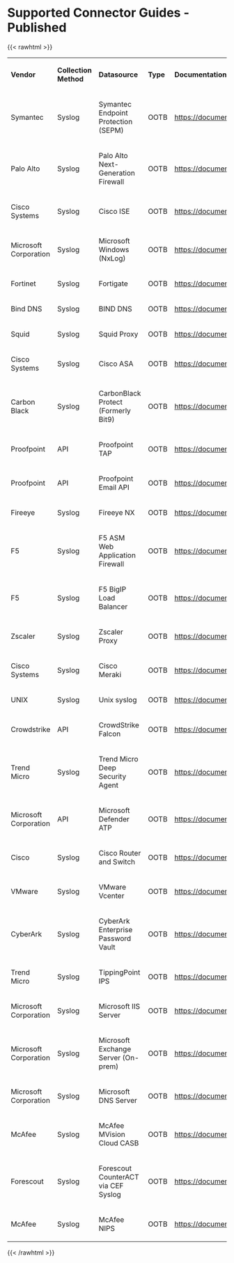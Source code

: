 
# Supported Connector Guides - Published
{{< rawhtml >}} 
<div class="table-wrap"><table data-layout="full-width" class="confluenceTable"><colgroup><col style="width: 195.0px;"/><col style="width: 183.0px;"/><col style="width: 310.0px;"/><col style="width: 267.0px;"/><col style="width: 669.0px;"/><col style="width: 170.0px;"/></colgroup><tbody><tr><td class="confluenceTd"><p><strong>Vendor</strong></p></td><td class="confluenceTd"><p><strong>Collection Method</strong></p></td><td class="confluenceTd"><p><strong>Datasource</strong></p></td><td class="confluenceTd"><p><strong>Type</strong></p></td><td class="confluenceTd"><p><strong>Documentation Link</strong></p></td><td class="confluenceTd"><p><strong>Status</strong></p></td></tr><tr><td class="confluenceTd"><p>Symantec</p></td><td class="confluenceTd"><p>Syslog</p></td><td class="confluenceTd"><p>Symantec Endpoint Protection (SEPM)</p></td><td class="confluenceTd"><p>OOTB</p></td><td class="confluenceTd"><p><a href="https://documentation.securonix.com/onlinedoc/Content/Connectors/Content/Datasource%20Deployment%20Guides/PDF%20Deployment%20Guides/Symantec%20EPM%20Deployment%20Guide.pdf" class="external-link" rel="nofollow">https://documentation.securonix.com/onlinedoc/Content/Connectors/Content/Datasource%20Deployment%20Guides/PDF%20Deployment%20Guides/Symantec%20EPM%20Deployment%20Guide.pdf</a></p></td><td class="confluenceTd"><p>Published</p></td></tr><tr><td class="confluenceTd"><p>Palo Alto</p></td><td class="confluenceTd"><p>Syslog</p></td><td class="confluenceTd"><p>Palo Alto Next-Generation Firewall</p></td><td class="confluenceTd"><p>OOTB</p></td><td class="confluenceTd"><p><a href="https://documentation.securonix.com/onlinedoc/Content/Connectors/Content/Datasource%20Deployment%20Guides/PDF%20Deployment%20Guides/Palo%20Alto_Next-Generation%20Firewall.pdf" class="external-link" rel="nofollow">https://documentation.securonix.com/onlinedoc/Content/Connectors/Content/Datasource%20Deployment%20Guides/PDF%20Deployment%20Guides/Palo%20Alto_Next-Generation%20Firewall.pdf</a></p></td><td class="confluenceTd"><p>Published</p></td></tr><tr><td class="confluenceTd"><p>Cisco Systems</p></td><td class="confluenceTd"><p>Syslog</p></td><td class="confluenceTd"><p>Cisco ISE</p></td><td class="confluenceTd"><p>OOTB</p></td><td class="confluenceTd"><p><a href="https://documentation.securonix.com/onlinedoc/Content/Connectors/Content/Datasource%20Deployment%20Guides/PDF%20Deployment%20Guides/Cisco_ISE%20Deployment%20Guide.pdf" class="external-link" rel="nofollow">https://documentation.securonix.com/onlinedoc/Content/Connectors/Content/Datasource%20Deployment%20Guides/PDF%20Deployment%20Guides/Cisco_ISE%20Deployment%20Guide.pdf</a></p></td><td class="confluenceTd"><p>Published</p></td></tr><tr><td class="confluenceTd"><p>Microsoft Corporation</p></td><td class="confluenceTd"><p>Syslog</p></td><td class="confluenceTd"><p>Microsoft Windows (NxLog)</p></td><td class="confluenceTd"><p>OOTB</p></td><td class="confluenceTd"><p><a href="https://documentation.securonix.com/onlinedoc/Content/Connectors/Content/Datasource%20Deployment%20Guides/PDF%20Deployment%20Guides/Microsoft%20Windows%20-%20NXLogs%20Deployment%20Guide.pdf" class="external-link" rel="nofollow">https://documentation.securonix.com/onlinedoc/Content/Connectors/Content/Datasource%20Deployment%20Guides/PDF%20Deployment%20Guides/Microsoft%20Windows%20-%20NXLogs%20Deployment%20Guide.pdf</a></p></td><td class="confluenceTd"><p>Published</p></td></tr><tr><td class="confluenceTd"><p>Fortinet</p></td><td class="confluenceTd"><p>Syslog</p></td><td class="confluenceTd"><p>Fortigate</p></td><td class="confluenceTd"><p>OOTB</p></td><td class="confluenceTd"><p><a href="https://documentation.securonix.com/onlinedoc/Content/Connectors/Content/Datasource%20Deployment%20Guides/PDF%20Deployment%20Guides/Fortinet_Next-Generation%20Firewall.pdf" class="external-link" rel="nofollow">https://documentation.securonix.com/onlinedoc/Content/Connectors/Content/Datasource%20Deployment%20Guides/PDF%20Deployment%20Guides/Fortinet_Next-Generation%20Firewall.pdf</a></p></td><td class="confluenceTd"><p>Published</p></td></tr><tr><td class="confluenceTd"><p>Bind DNS</p></td><td class="confluenceTd"><p>Syslog</p></td><td class="confluenceTd"><p>BIND DNS</p></td><td class="confluenceTd"><p>OOTB</p></td><td class="confluenceTd"><p><a href="https://documentation.securonix.com/onlinedoc/Content/Connectors/Content/Datasource%20Deployment%20Guides/PDF%20Deployment%20Guides/BIND%20DNS%20Deployment%20Guide.pdf" class="external-link" rel="nofollow">https://documentation.securonix.com/onlinedoc/Content/Connectors/Content/Datasource%20Deployment%20Guides/PDF%20Deployment%20Guides/BIND%20DNS%20Deployment%20Guide.pdf</a></p></td><td class="confluenceTd"><p>Published</p></td></tr><tr><td class="confluenceTd"><p>Squid</p></td><td class="confluenceTd"><p>Syslog</p></td><td class="confluenceTd"><p>Squid Proxy</p></td><td class="confluenceTd"><p>OOTB</p></td><td class="confluenceTd"><p><a href="https://documentation.securonix.com/onlinedoc/Content/Connectors/Content/Datasource%20Deployment%20Guides/PDF%20Deployment%20Guides/Squid%20Proxy%20Deployment%20Guide.pdf" class="external-link" rel="nofollow">https://documentation.securonix.com/onlinedoc/Content/Connectors/Content/Datasource%20Deployment%20Guides/PDF%20Deployment%20Guides/Squid%20Proxy%20Deployment%20Guide.pdf</a></p></td><td class="confluenceTd"><p>Published</p></td></tr><tr><td class="confluenceTd"><p>Cisco Systems</p></td><td class="confluenceTd"><p>Syslog</p></td><td class="confluenceTd"><p>Cisco ASA</p></td><td class="confluenceTd"><p>OOTB</p></td><td class="confluenceTd"><p><a href="https://documentation.securonix.com/onlinedoc/Content/Connectors/Content/Datasource%20Deployment%20Guides/PDF%20Deployment%20Guides/Cisco%20ASA%20Deployment%20Guide.pdf" class="external-link" rel="nofollow">https://documentation.securonix.com/onlinedoc/Content/Connectors/Content/Datasource%20Deployment%20Guides/PDF%20Deployment%20Guides/Cisco%20ASA%20Deployment%20Guide.pdf</a></p></td><td class="confluenceTd"><p>Published</p></td></tr><tr><td class="confluenceTd"><p>Carbon Black</p></td><td class="confluenceTd"><p>Syslog</p></td><td class="confluenceTd"><p>CarbonBlack Protect (Formerly Bit9)</p></td><td class="confluenceTd"><p>OOTB</p></td><td class="confluenceTd"><p><a href="https://documentation.securonix.com/onlinedoc/Content/Connectors/Content/Datasource%20Deployment%20Guides/PDF%20Deployment%20Guides/Carbon%20Black_Protection%20Deployment%20Guide.pdf" class="external-link" rel="nofollow">https://documentation.securonix.com/onlinedoc/Content/Connectors/Content/Datasource%20Deployment%20Guides/PDF%20Deployment%20Guides/Carbon%20Black_Protection%20Deployment%20Guide.pdf</a></p></td><td class="confluenceTd"><p>Published</p></td></tr><tr><td class="confluenceTd"><p>Proofpoint</p></td><td class="confluenceTd"><p>API</p></td><td class="confluenceTd"><p>Proofpoint TAP</p></td><td class="confluenceTd"><p>OOTB</p></td><td class="confluenceTd"><p><a href="https://documentation.securonix.com/onlinedoc/Content/Connectors/Content/Datasource%20Deployment%20Guides/PDF%20Deployment%20Guides/ProofPoint%20Targeted%20Attack%20Protection%20Deployment%20Guide.pdf" class="external-link" rel="nofollow">https://documentation.securonix.com/onlinedoc/Content/Connectors/Content/Datasource%20Deployment%20Guides/PDF%20Deployment%20Guides/ProofPoint%20Targeted%20Attack%20Protection%20Deployment%20Guide.pdf</a></p></td><td class="confluenceTd"><p>Published</p></td></tr><tr><td class="confluenceTd"><p>Proofpoint</p></td><td class="confluenceTd"><p>API</p></td><td class="confluenceTd"><p>Proofpoint Email API</p></td><td class="confluenceTd"><p>OOTB</p></td><td class="confluenceTd"><p><a href="https://documentation.securonix.com/onlinedoc/Content/Connectors/Content/Datasource%20Deployment%20Guides/PDF%20Deployment%20Guides/Proofpoint%20OnDemand%20Deployment%20Guide.pdf" class="external-link" rel="nofollow">https://documentation.securonix.com/onlinedoc/Content/Connectors/Content/Datasource%20Deployment%20Guides/PDF%20Deployment%20Guides/Proofpoint%20OnDemand%20Deployment%20Guide.pdf</a></p></td><td class="confluenceTd"><p>Published</p></td></tr><tr><td class="confluenceTd"><p>Fireeye</p></td><td class="confluenceTd"><p>Syslog</p></td><td class="confluenceTd"><p>Fireeye NX</p></td><td class="confluenceTd"><p>OOTB</p></td><td class="confluenceTd"><p><a href="https://documentation.securonix.com/onlinedoc/Content/Connectors/Content/Datasource%20Deployment%20Guides/PDF%20Deployment%20Guides/FireEye%20NX%20Deployment%20Guide.pdf" class="external-link" rel="nofollow">https://documentation.securonix.com/onlinedoc/Content/Connectors/Content/Datasource%20Deployment%20Guides/PDF%20Deployment%20Guides/FireEye%20NX%20Deployment%20Guide.pdf</a></p></td><td class="confluenceTd"><p>Published</p></td></tr><tr><td class="confluenceTd"><p>F5</p></td><td class="confluenceTd"><p>Syslog</p></td><td class="confluenceTd"><p>F5 ASM Web Application Firewall</p></td><td class="confluenceTd"><p>OOTB</p></td><td class="confluenceTd"><p><a href="https://documentation.securonix.com/onlinedoc/Content/Connectors/Content/Datasource%20Deployment%20Guides/PDF%20Deployment%20Guides/F5%20BIGIP%20ASM%20Syslog%20Deployment%20Guide.pdf" class="external-link" rel="nofollow">https://documentation.securonix.com/onlinedoc/Content/Connectors/Content/Datasource%20Deployment%20Guides/PDF%20Deployment%20Guides/F5%20BIGIP%20ASM%20Syslog%20Deployment%20Guide.pdf</a></p></td><td class="confluenceTd"><p>Published</p></td></tr><tr><td class="confluenceTd"><p>F5</p></td><td class="confluenceTd"><p>Syslog</p></td><td class="confluenceTd"><p>F5 BigIP Load Balancer</p></td><td class="confluenceTd"><p>OOTB</p></td><td class="confluenceTd"><p><a href="https://documentation.securonix.com/onlinedoc/Content/Connectors/Content/Datasource%20Deployment%20Guides/PDF%20Deployment%20Guides/F5%20BIGIP%C2%A0-%20LTM%20Deployment%20Guide.pdf" class="external-link" rel="nofollow">https://documentation.securonix.com/onlinedoc/Content/Connectors/Content/Datasource%20Deployment%20Guides/PDF%20Deployment%20Guides/F5%20BIGIP%C2%A0-%20LTM%20Deployment%20Guide.pdf</a></p></td><td class="confluenceTd"><p>Published</p></td></tr><tr><td class="confluenceTd"><p>Zscaler</p></td><td class="confluenceTd"><p>Syslog</p></td><td class="confluenceTd"><p>Zscaler Proxy</p></td><td class="confluenceTd"><p>OOTB</p></td><td class="confluenceTd"><p><a href="https://documentation.securonix.com/onlinedoc/Content/Connectors/Content/Datasource%20Deployment%20Guides/PDF%20Deployment%20Guides/Zscaler_Proxy%20Deployment%20Guide.pdf" class="external-link" rel="nofollow">https://documentation.securonix.com/onlinedoc/Content/Connectors/Content/Datasource%20Deployment%20Guides/PDF%20Deployment%20Guides/Zscaler_Proxy%20Deployment%20Guide.pdf</a></p></td><td class="confluenceTd"><p>Published</p></td></tr><tr><td class="confluenceTd"><p>Cisco Systems</p></td><td class="confluenceTd"><p>Syslog</p></td><td class="confluenceTd"><p>Cisco Meraki</p></td><td class="confluenceTd"><p>OOTB</p></td><td class="confluenceTd"><p><a href="https://documentation.securonix.com/onlinedoc/Content/Connectors/Content/Datasource%20Deployment%20Guides/PDF%20Deployment%20Guides/Cisco%20Meraki%20Deployment%20Guide.pdf" class="external-link" rel="nofollow">https://documentation.securonix.com/onlinedoc/Content/Connectors/Content/Datasource%20Deployment%20Guides/PDF%20Deployment%20Guides/Cisco%20Meraki%20Deployment%20Guide.pdf</a></p></td><td class="confluenceTd"><p>Published</p></td></tr><tr><td class="confluenceTd"><p>UNIX</p></td><td class="confluenceTd"><p>Syslog</p></td><td class="confluenceTd"><p>Unix syslog</p></td><td class="confluenceTd"><p>OOTB</p></td><td class="confluenceTd"><p><a href="https://documentation.securonix.com/onlinedoc/Content/Connectors/Content/Datasource%20Deployment%20Guides/PDF%20Deployment%20Guides/UNIX%20Deployment%20Guide.pdf" class="external-link" rel="nofollow">https://documentation.securonix.com/onlinedoc/Content/Connectors/Content/Datasource%20Deployment%20Guides/PDF%20Deployment%20Guides/UNIX%20Deployment%20Guide.pdf</a></p></td><td class="confluenceTd"><p>Published</p></td></tr><tr><td class="confluenceTd"><p>Crowdstrike</p></td><td class="confluenceTd"><p>API</p></td><td class="confluenceTd"><p>CrowdStrike Falcon</p></td><td class="confluenceTd"><p>OOTB</p></td><td class="confluenceTd"><p><a href="https://documentation.securonix.com/onlinedoc/Content/Connectors/Content/Datasource%20Deployment%20Guides/PDF%20Deployment%20Guides/CloudStrike%20Falcon-Data-Replicator-Deployment%20Guide.pdf" class="external-link" rel="nofollow">https://documentation.securonix.com/onlinedoc/Content/Connectors/Content/Datasource%20Deployment%20Guides/PDF%20Deployment%20Guides/CloudStrike%20Falcon-Data-Replicator-Deployment%20Guide.pdf</a></p></td><td class="confluenceTd"><p>Published</p></td></tr><tr><td class="confluenceTd"><p>Trend Micro</p></td><td class="confluenceTd"><p>Syslog</p></td><td class="confluenceTd"><p>Trend Micro Deep Security Agent</p></td><td class="confluenceTd"><p>OOTB</p></td><td class="confluenceTd"><p><a href="https://documentation.securonix.com/onlinedoc/Content/Connectors/Content/Datasource%20Deployment%20Guides/PDF%20Deployment%20Guides/Trend%20Micro%20Control%20Manager%20DSA%20Syslog%20Deployment%20Guide.pdf" class="external-link" rel="nofollow">https://documentation.securonix.com/onlinedoc/Content/Connectors/Content/Datasource%20Deployment%20Guides/PDF%20Deployment%20Guides/Trend%20Micro%20Control%20Manager%20DSA%20Syslog%20Deployment%20Guide.pdf</a></p></td><td class="confluenceTd"><p>Published</p></td></tr><tr><td class="confluenceTd"><p>Microsoft Corporation</p></td><td class="confluenceTd"><p>API</p></td><td class="confluenceTd"><p>Microsoft Defender ATP</p></td><td class="confluenceTd"><p>OOTB</p></td><td class="confluenceTd"><p><a href="https://documentation.securonix.com/onlinedoc/Content/Connectors/Content/Datasource%20Deployment%20Guides/PDF%20Deployment%20Guides/Microsoft%20Windows%20Defender%20ATP%20Deployment%20Guide.pdf" class="external-link" rel="nofollow">https://documentation.securonix.com/onlinedoc/Content/Connectors/Content/Datasource%20Deployment%20Guides/PDF%20Deployment%20Guides/Microsoft%20Windows%20Defender%20ATP%20Deployment%20Guide.pdf</a></p></td><td class="confluenceTd"><p>Published</p></td></tr><tr><td class="confluenceTd"><p>Cisco</p></td><td class="confluenceTd"><p>Syslog</p></td><td class="confluenceTd"><p>Cisco Router and Switch</p></td><td class="confluenceTd"><p>OOTB</p></td><td class="confluenceTd"><p><a href="https://documentation.securonix.com/onlinedoc/Content/Connectors/Content/Datasource%20Deployment%20Guides/PDF%20Deployment%20Guides/Cisco%20Router%20Switch%20Deployment%20Guide.pdf" class="external-link" rel="nofollow">https://documentation.securonix.com/onlinedoc/Content/Connectors/Content/Datasource%20Deployment%20Guides/PDF%20Deployment%20Guides/Cisco%20Router%20Switch%20Deployment%20Guide.pdf</a></p></td><td class="confluenceTd"><p>Published</p></td></tr><tr><td class="confluenceTd"><p>VMware</p></td><td class="confluenceTd"><p>Syslog</p></td><td class="confluenceTd"><p>VMware Vcenter</p></td><td class="confluenceTd"><p>OOTB</p></td><td class="confluenceTd"><p><a href="https://documentation.securonix.com/onlinedoc/Content/Connectors/Content/Datasource%20Deployment%20Guides/PDF%20Deployment%20Guides/VMware%20vCenter%20Deployment%20Guide.pdf" class="external-link" rel="nofollow">https://documentation.securonix.com/onlinedoc/Content/Connectors/Content/Datasource%20Deployment%20Guides/PDF%20Deployment%20Guides/VMware%20vCenter%20Deployment%20Guide.pdf</a></p></td><td class="confluenceTd"><p>Published</p></td></tr><tr><td class="confluenceTd"><p>CyberArk</p></td><td class="confluenceTd"><p>Syslog</p></td><td class="confluenceTd"><p>CyberArk Enterprise Password Vault</p></td><td class="confluenceTd"><p>OOTB</p></td><td class="confluenceTd"><p><a href="https://documentation.securonix.com/onlinedoc/Content/Connectors/Content/Datasource%20Deployment%20Guides/PDF%20Deployment%20Guides/CyberArk%20Vault%20Deployment%20Guide.pdf" class="external-link" rel="nofollow">https://documentation.securonix.com/onlinedoc/Content/Connectors/Content/Datasource%20Deployment%20Guides/PDF%20Deployment%20Guides/CyberArk%20Vault%20Deployment%20Guide.pdf</a></p></td><td class="confluenceTd"><p>Published</p></td></tr><tr><td class="confluenceTd"><p>Trend Micro</p></td><td class="confluenceTd"><p>Syslog</p></td><td class="confluenceTd"><p>TippingPoint IPS</p></td><td class="confluenceTd"><p>OOTB</p></td><td class="confluenceTd"><p><a href="https://documentation.securonix.com/onlinedoc/Content/Connectors/Content/Datasource%20Deployment%20Guides/PDF%20Deployment%20Guides/Trend%20Micro%20Tipping%20Point%20IPS%20-%20LSM%20Deployment%20Guide.pdf" class="external-link" rel="nofollow">https://documentation.securonix.com/onlinedoc/Content/Connectors/Content/Datasource%20Deployment%20Guides/PDF%20Deployment%20Guides/Trend%20Micro%20Tipping%20Point%20IPS%20-%20LSM%20Deployment%20Guide.pdf</a></p></td><td class="confluenceTd"><p>Published</p></td></tr><tr><td class="confluenceTd"><p>Microsoft Corporation</p></td><td class="confluenceTd"><p>Syslog</p></td><td class="confluenceTd"><p>Microsoft IIS Server</p></td><td class="confluenceTd"><p>OOTB</p></td><td class="confluenceTd"><p><a href="https://documentation.securonix.com/onlinedoc/Content/Connectors/Content/Datasource%20Deployment%20Guides/PDF%20Deployment%20Guides/Microsoft%20IIS%20Web%20Server%20Deployment%20Guide.pdf" class="external-link" rel="nofollow">https://documentation.securonix.com/onlinedoc/Content/Connectors/Content/Datasource%20Deployment%20Guides/PDF%20Deployment%20Guides/Microsoft%20IIS%20Web%20Server%20Deployment%20Guide.pdf</a></p></td><td class="confluenceTd"><p>Published</p></td></tr><tr><td class="confluenceTd"><p>Microsoft Corporation</p></td><td class="confluenceTd"><p>Syslog</p></td><td class="confluenceTd"><p>Microsoft Exchange Server (On-prem)</p></td><td class="confluenceTd"><p>OOTB</p></td><td class="confluenceTd"><p><a href="https://documentation.securonix.com/onlinedoc/Content/Connectors/Content/Datasource%20Deployment%20Guides/PDF%20Deployment%20Guides/Microsoft%20SharePoint%20(On-Prem)%20Beta%20Deployment%20Guide.pdf" class="external-link" rel="nofollow">https://documentation.securonix.com/onlinedoc/Content/Connectors/Content/Datasource%20Deployment%20Guides/PDF%20Deployment%20Guides/Microsoft%20SharePoint%20(On-Prem)%20Beta%20Deployment%20Guide.pdf</a></p></td><td class="confluenceTd"><p>Published</p></td></tr><tr><td class="confluenceTd"><p>Microsoft Corporation</p></td><td class="confluenceTd"><p>Syslog</p></td><td class="confluenceTd"><p>Microsoft DNS Server</p></td><td class="confluenceTd"><p>OOTB</p></td><td class="confluenceTd"><p><a href="https://documentation.securonix.com/onlinedoc/Content/Connectors/Content/Datasource%20Deployment%20Guides/PDF%20Deployment%20Guides/Microsoft%20DNS%20Deployment%20Guide.pdf" class="external-link" rel="nofollow">https://documentation.securonix.com/onlinedoc/Content/Connectors/Content/Datasource%20Deployment%20Guides/PDF%20Deployment%20Guides/Microsoft%20DNS%20Deployment%20Guide.pdf</a></p></td><td class="confluenceTd"><p>Published</p></td></tr><tr><td class="confluenceTd"><p>McAfee</p></td><td class="confluenceTd"><p>Syslog</p></td><td class="confluenceTd"><p>McAfee MVision Cloud CASB</p></td><td class="confluenceTd"><p>OOTB</p></td><td class="confluenceTd"><p><a href="https://documentation.securonix.com/onlinedoc/Content/Connectors/Content/Datasource%20Deployment%20Guides/PDF%20Deployment%20Guides/McAfee%20MVision%20Cloud%20CASB%20Deployment%20Guide.pdf" class="external-link" rel="nofollow">https://documentation.securonix.com/onlinedoc/Content/Connectors/Content/Datasource%20Deployment%20Guides/PDF%20Deployment%20Guides/McAfee%20MVision%20Cloud%20CASB%20Deployment%20Guide.pdf</a></p></td><td class="confluenceTd"><p>Published</p></td></tr><tr><td class="confluenceTd"><p>Forescout</p></td><td class="confluenceTd"><p>Syslog</p></td><td class="confluenceTd"><p>Forescout CounterACT via CEF Syslog</p></td><td class="confluenceTd"><p>OOTB</p></td><td class="confluenceTd"><p><a href="https://documentation.securonix.com/onlinedoc/Content/Connectors/Content/Datasource%20Deployment%20Guides/PDF%20Deployment%20Guides/ForeScout%20CounterACT%20Deployment%20Guide.pdf" class="external-link" rel="nofollow">https://documentation.securonix.com/onlinedoc/Content/Connectors/Content/Datasource%20Deployment%20Guides/PDF%20Deployment%20Guides/ForeScout%20CounterACT%20Deployment%20Guide.pdf</a></p></td><td class="confluenceTd"><p>Published</p></td></tr><tr><td class="confluenceTd"><p>McAfee</p></td><td class="confluenceTd"><p>Syslog</p></td><td class="confluenceTd"><p>McAfee NIPS</p></td><td class="confluenceTd"><p>OOTB</p></td><td class="confluenceTd"><p><a href="https://documentation.securonix.com/onlinedoc/Content/Connectors/Content/Datasource%20Deployment%20Guides/PDF%20Deployment%20Guides/McAfee%20NIPs%20Deployment%20Guide.pdf" class="external-link" rel="nofollow">https://documentation.securonix.com/onlinedoc/Content/Connectors/Content/Datasource%20Deployment%20Guides/PDF%20Deployment%20Guides/McAfee%20NIPs%20Deployment%20Guide.pdf</a></p></td><td class="confluenceTd"><p>Published</p></td></tr></tbody></table></div>{{< /rawhtml >}} 
